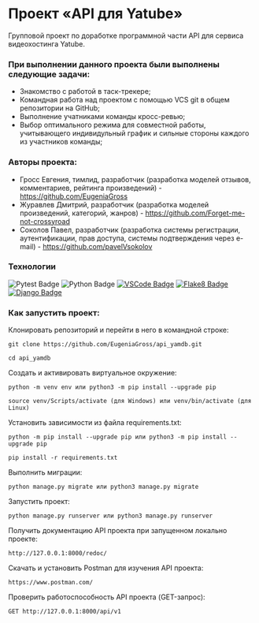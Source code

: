 # Проект «API для Yatube»
Групповой проект по доработке программной части API для сервиса видеохостинга Yatube.

### При выполнении данного проекта были выполнены следующие задачи:

- Знакомство с работой в таск-трекере;
- Командная работа над проектом с помощью VCS git в общем репозитории на GitHub;
- Выполнение учатниками команды кросс-ревью;
- Выбор оптимального режима для совместной работы, учитывающего индивидульный график и сильные стороны каждого из участников команды;

### Авторы проекта:
- Гросс Евгения, тимлид, разработчик (разработка моделей отзывов, комментариев, рейтинга произведений) - https://github.com/EugeniaGross
- Журавлев Дмитрий, разработчик (разработка моделей произведений, категорий, жанров) - https://github.com/Forget-me-not-crossyroad
- Соколов Павел, разработчик (разработка системы регистрации, аутентификации, прав доступа, системы подтверждения через e-mail) - https://github.com/pavelVsokolov

### Технологии
<img src="https://camo.githubusercontent.com/fb8731f93b7bc9ac1d530eac09d2e739be7248fd119a7a8e81d11514eafe5a49/68747470733a2f2f696d672e736869656c64732e696f2f62616467652f2d5079746573742d6535333561623f7374796c653d666f722d7468652d6261646765266c6162656c436f6c6f723d626c61636b266c6f676f3d507974657374266c6f676f436f6c6f723d653533356162" alt="Pytest Badge" data-canonical-src="https://img.shields.io/badge/-Pytest-e535ab?style=for-the-badge&amp;labelColor=black&amp;logo=Pytest&amp;logoColor=e535ab" style="max-width: 100%;"> <img src="https://camo.githubusercontent.com/6f821a8c6c5575e343061f1d2720d6c13db74798bc715d7f6f9f26ab9b361c7e/68747470733a2f2f696d672e736869656c64732e696f2f62616467652f2d507974686f6e2d6666666630303f7374796c653d666f722d7468652d6261646765266c6162656c436f6c6f723d626c61636b266c6f676f3d507974686f6e266c6f676f436f6c6f723d666666663030" alt="Python Badge" data-canonical-src="https://img.shields.io/badge/-Python-ffff00?style=for-the-badge&amp;labelColor=black&amp;logo=Python&amp;logoColor=ffff00" style="max-width: 100%;"> [![VSCode Badge](https://img.shields.io/badge/-VSCode-blue?style=for-the-badge&labelColor=grey&logo=visualstudiocode&logoColor=white)](#) [![Flake8 Badge](https://img.shields.io/badge/-Flake8-black?style=for-the-badge&labelColor=grey)](#) [![Django Badge](https://img.shields.io/badge/-DRF-092E20?style=for-the-badge&labelColor=grey&logo=django&logoColor=white)](https://www.djangoproject.com/)

### Как запустить проект:

Клонировать репозиторий и перейти в него в командной строке:

```
git clone https://github.com/EugeniaGross/api_yamdb.git
```

```
cd api_yamdb
```

Cоздать и активировать виртуальное окружение:

```
python -m venv env или python3 -m pip install --upgrade pip
```

```
source venv/Scripts/activate (для Windows) или venv/bin/activate (для Linux)
```

Установить зависимости из файла requirements.txt:

```
python -m pip install --upgrade pip или python3 -m pip install --upgrade pip
```

```
pip install -r requirements.txt
```

Выполнить миграции:

```
python manage.py migrate или python3 manage.py migrate
```

Запустить проект:

```
python manage.py runserver или python3 manage.py runserver
```

Получить документацию API проекта при запущенном локально проекте:

```
http://127.0.0.1:8000/redoc/
```

Скачать и установить Postman для изучения API проекта:

```
https://www.postman.com/
```

Проверить работоспособность API проекта (GET-запрос):

```
GET http://127.0.0.1:8000/api/v1
```

